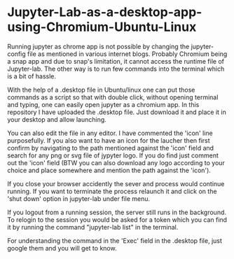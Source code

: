 # Jupyter-Lab-as-a-desktop-app-using-Chromium-Ubuntu-Linux
Running jupyter as chrome app is not possible by changing the jupyter-config file as mentioned in various internet blogs. Probably Chromium being a snap app and due to snap's limitation, it cannot access the runtime file of Jupyter-lab. The other way is to run few commands into the terminal which is a bit of hassle.

With the help of a .desktop file in Ubuntu/linux one can put those commands as a script so that with double click, without opening terminal and typing, one can easily open jupyter as a chromium app. In this repository I have uploaded the .desktop file. Just download it and place it in your desktop and allow launching.

You can also edit the file in any editor. I have commented the 'icon' line purposefully. If you also want to have an icon for the laucher then first confirm by navigating to the path mentioned against the 'icon' field and search for any png or svg file of jypyter logo. If you do find just comment out the 'icon' field (BTW you can also download any logo according to your choice and place somewhere and mention the path against the 'icon').

If you close your browser accidently the sever and process would continue running. If you want to terminate the process relaunch it and click on the 'shut down' option in jupyter-lab under file menu.

If you logout from a running session, the server still runs in the background. To relogin to the session you would be asked for a token which you can find it by running the command "jupyter-lab list" in the terminal.

For understanding the command in the 'Exec' field in the .desktop file, just google them and you will get to know.
